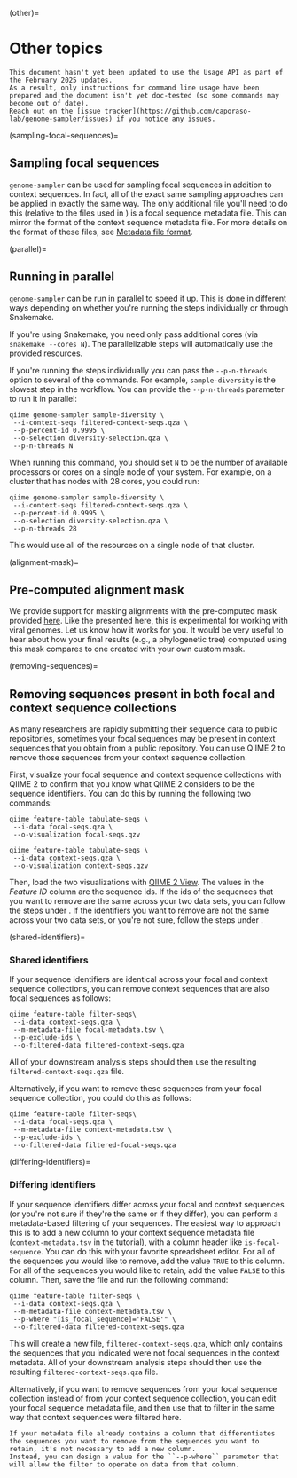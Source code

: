 (other)=
# Other topics

```{note}
This document hasn't yet been updated to use the Usage API as part of the February 2025 updates.
As a result, only instructions for command line usage have been prepared and the document isn't yet doc-tested (so some commands may become out of date).
Reach out on the [issue tracker](https://github.com/caporaso-lab/genome-sampler/issues) if you notice any issues.
```

(sampling-focal-sequences)=
## Sampling focal sequences

`genome-sampler` can be used for sampling focal sequences in addition to context sequences.
In fact, all of the exact same sampling approaches can be applied in exactly the same way.
The only additional file you'll need to do this (relative to the files used in [](#usage-tutorial)) is a focal sequence metadata file.
This can mirror the format of the context sequence metadata file.
For more details on the format of these files, see [Metadata file format](https://use.qiime2.org/en/latest/references/metadata.html).

(parallel)=
## Running in parallel

`genome-sampler` can be run in parallel to speed it up.
This is done in different ways depending on whether you're running the steps individually or through Snakemake.

If you're using Snakemake, you need only pass additional cores (via `snakemake --cores N`).
The parallelizable steps will automatically use the provided resources.

If you're running the steps individually you can pass the `--p-n-threads` option to several of the commands.
For example, `sample-diversity` is the slowest step in the workflow.
You can provide the `--p-n-threads` parameter to run it in parallel:

```
qiime genome-sampler sample-diversity \
 --i-context-seqs filtered-context-seqs.qza \
 --p-percent-id 0.9995 \
 --o-selection diversity-selection.qza \
 --p-n-threads N
```

When running this command, you should set `N` to be the number of available processors or cores on a single node of your system.
For example, on a cluster that has nodes with 28 cores, you could run:

```
qiime genome-sampler sample-diversity \
 --i-context-seqs filtered-context-seqs.qza \
 --p-percent-id 0.9995 \
 --o-selection diversity-selection.qza \
 --p-n-threads 28
```

This would use all of the resources on a single node of that cluster.

(alignment-mask)=
## Pre-computed alignment mask

We provide support for masking alignments with the pre-computed mask provided [here](https://github.com/W-L/ProblematicSites_SARS-CoV2).
Like the [](downstream) presented here, this is experimental for working with viral genomes.
Let us know how it works for you. It would be very useful to hear about how your final results (e.g., a phylogenetic tree) computed using this mask compares to one created with your own custom mask.

(removing-sequences)=
## Removing sequences present in both focal and context sequence collections

As many researchers are rapidly submitting their sequence data to public repositories, sometimes your focal sequences may be present in context sequences that you obtain from a public repository.
You can use QIIME 2 to remove those sequences from your context sequence collection.

First, visualize your focal sequence and context sequence collections with QIIME 2 to confirm that you know what QIIME 2 considers to be the sequence
identifiers.
You can do this by running the following two commands:

```
qiime feature-table tabulate-seqs \
 --i-data focal-seqs.qza \
 --o-visualization focal-seqs.qzv

qiime feature-table tabulate-seqs \
 --i-data context-seqs.qza \
 --o-visualization context-seqs.qzv
```

Then, load the two visualizations with [QIIME 2 View](https://view.qiime2.org).
The values in the _Feature ID_ column are the sequence ids. If the ids of the sequences that you want to remove are the same across your two data sets, you can follow the steps under [](#shared-identifiers).
If the identifiers you want to remove are not the same across your two data sets, or you're not sure, follow the steps under [](#differing-identifiers).

(shared-identifiers)=
### Shared identifiers

If your sequence identifiers are identical across your focal and context sequence collections, you can remove context sequences that are also focal sequences as follows:

```
qiime feature-table filter-seqs\
 --i-data context-seqs.qza \
 --m-metadata-file focal-metadata.tsv \
 --p-exclude-ids \
 --o-filtered-data filtered-context-seqs.qza
```

All of your downstream analysis steps should then use the resulting `filtered-context-seqs.qza` file.

Alternatively, if you want to remove these sequences from your focal sequence collection, you could do this as follows:

```
qiime feature-table filter-seqs\
 --i-data focal-seqs.qza \
 --m-metadata-file context-metadata.tsv \
 --p-exclude-ids \
 --o-filtered-data filtered-focal-seqs.qza
```

(differing-identifiers)=
### Differing identifiers
If your sequence identifiers differ across your focal and context sequences (or you're not sure if they're the same or if they differ), you can perform a metadata-based filtering of your sequences.
The easiest way to approach this is to add a new column to your context sequence metadata file (`context-metadata.tsv` in the tutorial), with a column header like `is-focal-sequence`.
You can do this with your favorite spreadsheet editor.
For all of the sequences you would like to remove, add the value `TRUE` to this column.
For all of the sequences you would like to retain, add the value `FALSE` to this column.
Then, save the file and run the following command:

```
qiime feature-table filter-seqs \
 --i-data context-seqs.qza \
 --m-metadata-file context-metadata.tsv \
 --p-where "[is_focal_sequence]='FALSE'" \
 --o-filtered-data filtered-context-seqs.qza
```

This will create a new file, `filtered-context-seqs.qza`, which only contains the sequences that you indicated were not focal sequences in the context metadata.
All of your downstream analysis steps should then use the resulting `filtered-context-seqs.qza` file.

Alternatively, if you want to remove sequences from your focal sequence collection instead of from your context sequence collection, you can edit your focal sequence metadata file, and then use that to filter in the same way that context sequences were filtered here.

```{note}
If your metadata file already contains a column that differentiates the sequences you want to remove from the sequences you want to retain, it's not necessary to add a new column.
Instead, you can design a value for the ``--p-where`` parameter that will allow the filter to operate on data from that column.
```
